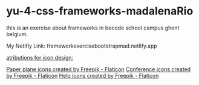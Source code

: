 # yu-4-css-frameworks-madalenaRio
this is an exercise about frameworks
in becode school campus ghent belgium.

My Netifly Link:
frameworkexercisebootstrapmad.netlify.app
<a href="https://frameworkexercisebootstrapmad.netlify.app/">

atributions for icon design:

<a href="https://www.flaticon.com/free-icons/paper-plane" title="paper plane icons">Paper plane icons created by Freepik - Flaticon</a>
<a href="https://www.flaticon.com/free-icons/conference" title="conference icons">Conference icons created by Freepik - Flaticon</a>
<a href="https://www.flaticon.com/free-icons/help" title="help icons">Help icons created by Freepik - Flaticon</a>
